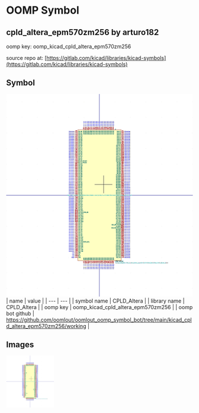 # OOMP Symbol  
## cpld_altera_epm570zm256  by arturo182  
  
oomp key: oomp_kicad_cpld_altera_epm570zm256  
  
source repo at: [https://gitlab.com/kicad/libraries/kicad-symbols](https://gitlab.com/kicad/libraries/kicad-symbols)  
## Symbol  
  
[![working.png](working_600.png)](working.png)  
| name | value | 
| --- | --- | 
| symbol name | CPLD_Altera | 
| library name | CPLD_Altera | 
| oomp key | oomp_kicad_cpld_altera_epm570zm256 | 
| oomp bot github | https://github.com/oomlout/oomlout_oomp_symbol_bot/tree/main/kicad_cpld_altera_epm570zm256/working | 
## Images  
  
[![working.png](working_140.png)](working.png)  
